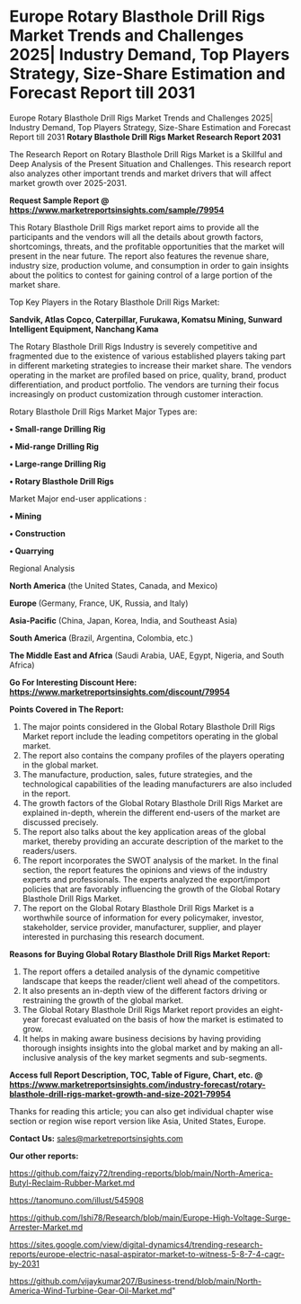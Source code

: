 # Europe Rotary Blasthole Drill Rigs Market Trends and Challenges 2025| Industry Demand, Top Players Strategy, Size-Share Estimation and Forecast Report till 2031
Europe Rotary Blasthole Drill Rigs Market Trends and Challenges 2025| Industry Demand, Top Players Strategy, Size-Share Estimation and Forecast Report till 2031
<strong>Rotary Blasthole Drill Rigs Market Research Report 2031</strong>

The Research Report on Rotary Blasthole Drill Rigs Market is a Skillful and Deep Analysis of the Present Situation and Challenges. This research report also analyzes other important trends and market drivers that will affect market growth over 2025-2031.

<strong>Request Sample Report @ <a href=https://www.marketreportsinsights.com/sample/79954>https://www.marketreportsinsights.com/sample/79954</a></strong>

This Rotary Blasthole Drill Rigs market report aims to provide all the participants and the vendors will all the details about growth factors, shortcomings, threats, and the profitable opportunities that the market will present in the near future. The report also features the revenue share, industry size, production volume, and consumption in order to gain insights about the politics to contest for gaining control of a large portion of the market share.

Top Key Players in the Rotary Blasthole Drill Rigs Market:

<strong>Sandvik, Atlas Copco, Caterpillar, Furukawa, Komatsu Mining, Sunward Intelligent Equipment, Nanchang Kama</strong>

The Rotary Blasthole Drill Rigs Industry is severely competitive and fragmented due to the existence of various established players taking part in different marketing strategies to increase their market share. The vendors operating in the market are profiled based on price, quality, brand, product differentiation, and product portfolio. The vendors are turning their focus increasingly on product customization through customer interaction.

Rotary Blasthole Drill Rigs Market Major Types are:

<strong>• Small-range Drilling Rig

• Mid-range Drilling Rig

• Large-range Drilling Rig

• Rotary Blasthole Drill Rigs</strong>

Market Major end-user applications :

<strong>• Mining

• Construction

• Quarrying</strong>

Regional Analysis

</u><strong><b>North America</b></strong> (the United States, Canada, and Mexico)

<strong><b>Europe </b></strong>(Germany, France, UK, Russia, and Italy)

<strong><b>Asia-Pacific</b></strong> (China, Japan, Korea, India, and Southeast Asia)

<strong><b>South America</b></strong> (Brazil, Argentina, Colombia, etc.)

<strong><b>The Middle East and Africa</b></strong> (Saudi Arabia, UAE, Egypt, Nigeria, and South Africa)

<strong>Go For Interesting Discount Here: <a href=https://www.marketreportsinsights.com/discount/79954>https://www.marketreportsinsights.com/discount/79954</a></strong>

<strong>Points Covered in The Report:</strong>
<ol>
  <li>The major points considered in the Global Rotary Blasthole Drill Rigs Market report include the leading competitors operating in the global market.</li>
  <li>The report also contains the company profiles of the players operating in the global market.</li>
  <li>The manufacture, production, sales, future strategies, and the technological capabilities of the leading manufacturers are also included in the report.</li>
  <li>The growth factors of the Global Rotary Blasthole Drill Rigs Market are explained in-depth, wherein the different end-users of the market are discussed precisely.</li>
  <li>The report also talks about the key application areas of the global market, thereby providing an accurate description of the market to the readers/users.</li>
  <li>The report incorporates the SWOT analysis of the market. In the final section, the report features the opinions and views of the industry experts and professionals. The experts analyzed the export/import policies that are favorably influencing the growth of the Global Rotary Blasthole Drill Rigs Market.</li>
  <li>The report on the Global Rotary Blasthole Drill Rigs Market is a worthwhile source of information for every policymaker, investor, stakeholder, service provider, manufacturer, supplier, and player interested in purchasing this research document.</li>
</ol>
<strong>Reasons for Buying Global Rotary Blasthole Drill Rigs Market Report:</strong>

<ol>
  <li>The report offers a detailed analysis of the dynamic competitive landscape that keeps the reader/client well ahead of the competitors.</li>
  <li>It also presents an in-depth view of the different factors driving or restraining the growth of the global market.</li>
  <li>The Global Rotary Blasthole Drill Rigs Market report provides an eight-year forecast evaluated on the basis of how the market is estimated to grow.</li>
  <li>It helps in making aware business decisions by having providing thorough insights insights into the global market and by making an all-inclusive analysis of the key market segments and sub-segments.</li>
</ol>
<strong>Access full Report Description, TOC, Table of Figure, Chart, etc. @ <a href=https://www.marketreportsinsights.com/industry-forecast/rotary-blasthole-drill-rigs-market-growth-and-size-2021-79954>https://www.marketreportsinsights.com/industry-forecast/rotary-blasthole-drill-rigs-market-growth-and-size-2021-79954</a></strong>


Thanks for reading this article; you can also get individual chapter wise section or region wise report version like Asia, United States, Europe.

<strong>Contact Us:</strong>
sales@marketreportsinsights.com

<strong>Our other reports:</strong>

<a href=https://github.com/faizy72/trending-reports/blob/main/North-America-Butyl-Reclaim-Rubber-Market.md>https://github.com/faizy72/trending-reports/blob/main/North-America-Butyl-Reclaim-Rubber-Market.md</a>

<a href=https://tanomuno.com/illust/545908>https://tanomuno.com/illust/545908</a>

<a href=https://github.com/Ishi78/Research/blob/main/Europe-High-Voltage-Surge-Arrester-Market.md>https://github.com/Ishi78/Research/blob/main/Europe-High-Voltage-Surge-Arrester-Market.md</a>

<a href=https://sites.google.com/view/digital-dynamics4/trending-research-reports/europe-electric-nasal-aspirator-market-to-witness-5-8-7-4-cagr-by-2031>https://sites.google.com/view/digital-dynamics4/trending-research-reports/europe-electric-nasal-aspirator-market-to-witness-5-8-7-4-cagr-by-2031</a>

<a href=https://github.com/vijaykumar207/Business-trend/blob/main/North-America-Wind-Turbine-Gear-Oil-Market.md>https://github.com/vijaykumar207/Business-trend/blob/main/North-America-Wind-Turbine-Gear-Oil-Market.md</a>"
